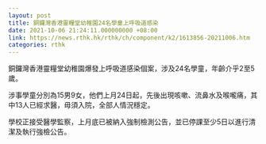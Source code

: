 ```yaml
---
layout: post
title: 銅鑼灣香港靈糧堂幼稚園24名學童上呼吸道感染
date: 2021-10-06 21:24:11.000000000 +08:00
link: https://news.rthk.hk/rthk/ch/component/k2/1613856-20211006.htm
categories: rthk
---
```


銅鑼灣香港靈糧堂幼稚園爆發上呼吸道感染個案，涉及24名學童，年齡介乎2至5歲。

涉事學童分別為15男9女，他們上月24日起，先後出現咳嗽、流鼻水及喉嚨痛，其中13人已經求醫，毋須入院，全部人情況穩定。

學校正接受醫學監察，上月底已被納入強制檢測公告，並已停課至少5日以進行清潔及執行強檢公告。
